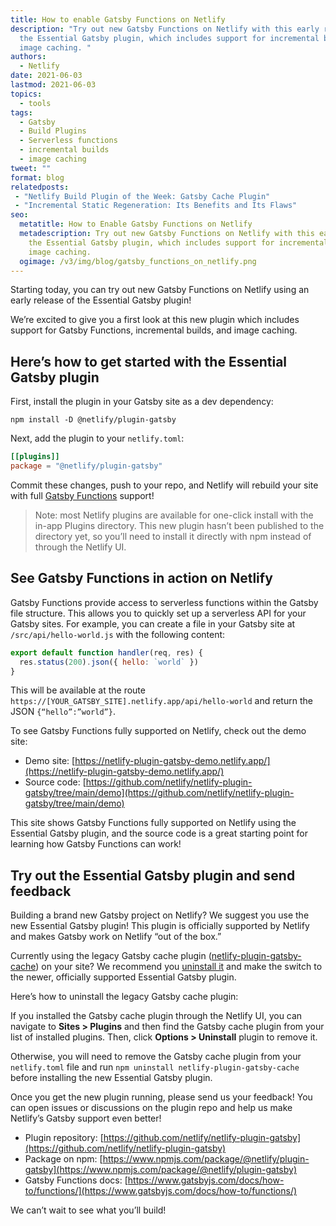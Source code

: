 ```yaml
---
title: How to enable Gatsby Functions on Netlify
description: "Try out new Gatsby Functions on Netlify with this early release of
  the Essential Gatsby plugin, which includes support for incremental builds and
  image caching. "
authors:
  - Netlify
date: 2021-06-03
lastmod: 2021-06-03
topics:
  - tools
tags:
  - Gatsby
  - Build Plugins
  - Serverless functions
  - incremental builds
  - image caching
tweet: ""
format: blog
relatedposts:
 - "Netlify Build Plugin of the Week: Gatsby Cache Plugin"
 - "Incremental Static Regeneration: Its Benefits and Its Flaws"
seo:
  metatitle: How to Enable Gatsby Functions on Netlify
  metadescription: Try out new Gatsby Functions on Netlify with this early release of
    the Essential Gatsby plugin, which includes support for incremental builds and
    image caching. 
  ogimage: /v3/img/blog/gatsby_functions_on_netlify.png
---
```

Starting today, you can try out new Gatsby Functions on Netlify using an early release of the Essential Gatsby plugin!

We’re excited to give you a first look at this new plugin which includes support for Gatsby Functions, incremental builds, and image caching.

## Here’s how to get started with the Essential Gatsby plugin

First, install the plugin in your Gatsby site as a dev dependency:

```
npm install -D @netlify/plugin-gatsby
```

Next, add the plugin to your `netlify.toml`:

```toml
[[plugins]]
package = "@netlify/plugin-gatsby"
```

Commit these changes, push to your repo, and Netlify will rebuild your site with full [Gatsby Functions](https://github.com/gatsbyjs/gatsby/discussions/30735) support!

> Note: most Netlify plugins are available for one-click install with the in-app Plugins directory. This new plugin hasn’t been published to the directory yet, so you’ll need to install it directly with npm instead of through the Netlify UI.

## See Gatsby Functions in action on Netlify

Gatsby Functions provide access to serverless functions within the Gatsby file structure. This allows you to quickly set up a serverless API for your Gatsby sites. For example, you can create a file in your Gatsby site at `/src/api/hello-world.js` with the following content:

```js
export default function handler(req, res) {
  res.status(200).json({ hello: `world` })
}
```

This will be available at the route `https://[YOUR_GATSBY_SITE].netlify.app/api/hello-world` and return the JSON `{“hello”:”world”}`.

To see Gatsby Functions fully supported on Netlify, check out the demo site:

* Demo site: [https://netlify-plugin-gatsby-demo.netlify.app/](https://netlify-plugin-gatsby-demo.netlify.app/)
* Source code: [https://github.com/netlify/netlify-plugin-gatsby/tree/main/demo](https://github.com/netlify/netlify-plugin-gatsby/tree/main/demo)

This site shows Gatsby Functions fully supported on Netlify using the Essential Gatsby plugin, and the source code is a great starting point for learning how Gatsby Functions can work!

## Try out the Essential Gatsby plugin and send feedback

Building a brand new Gatsby project on Netlify? We suggest you use the new Essential Gatsby plugin! This plugin is officially supported by Netlify and makes Gatsby work on Netlify “out of the box.”

Currently using the legacy Gatsby cache plugin ([netlify-plugin-gatsby-cache](https://github.com/jlengstorf/netlify-plugin-gatsby-cache#readme)) on your site? We recommend you [uninstall it](https://docs.netlify.com/configure-builds/build-plugins/#remove-a-plugin) and make the switch to the newer, officially supported Essential Gatsby plugin.

Here’s how to uninstall the legacy Gatsby cache plugin:

If you installed the Gatsby cache plugin through the Netlify UI, you can navigate to **Sites > Plugins** and then find the Gatsby cache plugin from your list of installed plugins. Then, click **Options > Uninstall** plugin to remove it.

Otherwise, you will need to remove the Gatsby cache plugin from your `netlify.toml` file and run `npm uninstall netlify-plugin-gatsby-cache` before installing the new Essential Gatsby plugin.


Once you get the new plugin running, please send us your feedback! You can open issues or discussions on the plugin repo and help us make Netlify’s Gatsby support even better!

* Plugin repository: [https://github.com/netlify/netlify-plugin-gatsby](https://github.com/netlify/netlify-plugin-gatsby)
* Package on npm: [https://www.npmjs.com/package/@netlify/plugin-gatsby](https://www.npmjs.com/package/@netlify/plugin-gatsby)
* Gatsby Functions docs: [https://www.gatsbyjs.com/docs/how-to/functions/](https://www.gatsbyjs.com/docs/how-to/functions/)

We can’t wait to see what you’ll build!
